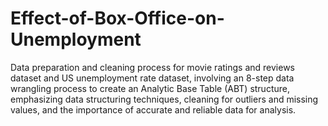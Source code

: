 # Effect-of-Box-Office-on-Unemployment
Data preparation and cleaning process for movie ratings and reviews dataset and US unemployment rate dataset, involving an 8-step data wrangling process to create an Analytic Base Table (ABT) structure, emphasizing data structuring techniques, cleaning for outliers and missing values, and the importance of accurate and reliable data for analysis.
